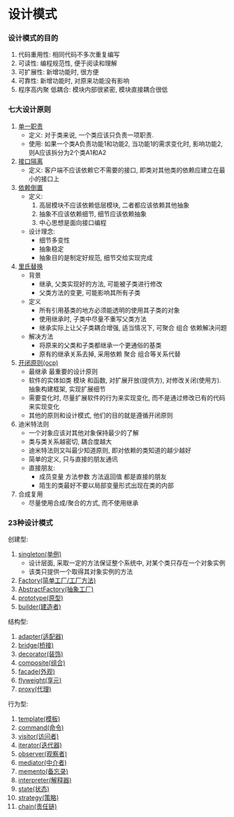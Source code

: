 # 设计模式
### 设计模式的目的
1. 代码重用性: 相同代码不多次重复编写
1. 可读性: 编程规范性, 便于阅读和理解
1. 可扩展性: 新增功能时, 很方便
1. 可靠性: 新增功能时, 对原来功能没有影响
1. 程序高内聚 低耦合: 模块内部很紧密, 模块直接耦合很低

### 七大设计原则
1. [单一职责](./principle/p01singleresponsibility/README.md)  
    - 定义: 对于类来说, 一个类应该只负责一项职责.  
    - 使用: 如果一个类A负责功能1和功能2, 当功能1的需求变化时, 影响功能2, 则A应该拆分为2个类A1和A2
1. [接口隔离](./principle/p02interfacesegregation/README.md)   
    - 定义: 客户端不应该依赖它不需要的接口, 即类对其他类的依赖应建立在最小的接口上
1. [依赖倒置](./principle/p03inversion/README.md) 
    - 定义: 
        1. 高层模块不应该依赖低层模块, 二者都应该依赖其他抽象
        1. 抽象不应该依赖细节, 细节应该依赖抽象
        1. 中心思想是面向接口编程
    - 设计理念:
        - 细节多变性
        - 抽象稳定
        - 抽象目的是制定好规范, 细节交给实现完成
1. [里氏替换](./principle/p04liskow/README.md) 
    - 背景
        - 继承, 父类实现好的方法, 可能被子类进行修改
        - 父类方法的变更, 可能影响其所有子类
    - 定义
        - 所有引用基类的地方必须能透明的使用其子类的对象
        - 使用继承时, 子类中尽量不重写父类方法
        - 继承实际上让父子类耦合增强, 适当情况下, 可聚合 组合 依赖解决问题
    - 解决方法
        - 将原来的父类和子类都继承一个更通俗的基类
        - 原有的继承关系去掉, 采用依赖 聚合 组合等关系代替
1. [开闭原则(ocp)](./principle/p05ocp/README.md) 
    - 最继承 最重要的设计原则
    - 软件的实体如类 模块 和函数, 对扩展开放(提供方), 对修改关闭(使用方). 抽象构建框架, 实现扩展细节
    - 需要变化时, 尽量扩展软件的行为来实现变化, 而不是通过修改已有的代码来实现变化
    - 其他的原则和设计模式, 他们的目的就是遵循开闭原则
1. 迪米特法则
    - 一个对象应该对其他对象保持最少的了解
    - 类与类关系越密切, 耦合度越大
    - 迪米特法则又叫最少知道原则, 即对依赖的类知道的越少越好
    - 简单的定义, 只与直接的朋友通讯
    - 直接朋友: 
        - 成员变量 方法参数 方法返回值 都是直接的朋友
        - 陌生的类最好不要以局部变量形式出现在类的内部
1. 合成复用
    - 尽量使用合成/聚合的方式, 而不使用继承

### 23种设计模式  
创建型:
1. [singleton(单例)](./design/d01singleton/README.md)   
    - 设计层面, 采取一定的方法保证整个系统中, 对某个类只存在一个对象实例
    - 该类只提供一个取得其对象实例的方法
1. [Factory(简单工厂/工厂方法)](./design/d02factory/README.md)    
1. [AbstractFactory(抽象工厂)](./design/d03abstractfactory/README.md)    
1. [prototype(原型)](./design/d04prototype/README.md)   
1. [builder(建造者)](./design/d05builder/README.md)   
 
结构型:
1. [adapter(适配器)](./design/d06adapter/README.md) 
1. [bridge(桥接)](./design/d07bridge/README.md) 
1. [decorator(装饰)](./design/d08decorator/README.md) 
1. [composite(组合)](./design/d09composite/README.md) 
1. [facade(外观)](./design/d10facade/README.md) 
1. [flyweight(享元)](./design/d11flyweight/README.md) 
1. [proxy(代理)](./design/d12proxy/README.md) 
 
行为型:
1. [template(模板)](./design/d13template/README.md) 
1. [command(命令)](./design/d14command/README.md) 
1. [visitor(访问者)](./design/d15visitor/README.md) 
1. [iterator(迭代器)](./design/d16iterator/README.md) 
1. [observer(观察者)](./design/d17observer/README.md) 
1. [mediator(中介者)](./design/d18mediator/README.md) 
1. [memento(备忘录)](./design/d19memento/README.md) 
1. [interpreter(解释器)](./design/d20interpreter/README.md) 
1. [state(状态)](./design/d21state/README.md) 
1. [strategy(策略)](./design/d22strategy/README.md) 
1. [chain(责任链)](./design/d23chain/README.md) 